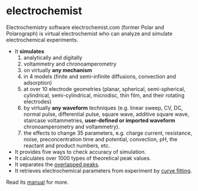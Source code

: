 # electrochemist
Electrochemistry software electrochemist.com (former Polar and Polarograph) is virtual electrochemist who can analyze and simulate electrochemical experiments.

<ul>
<li>It  <b>simulates</b> 
<ol>
<li>analytically and digitally
<li>voltammetry and chronoamperometry 
<li>on virtually <b>any mechanism</b> 
<li>in 4 models (finite and semi-infinite diffusions, convection and adsorption) 
<li>at over 10 electrode geometries (planar, spherical, semi-spherical, cylindrical, semi-cylindrical, microdisc, thin film,
 and their rotating electrodes) 
<li>by virtually <b>any waveform</b> techniques (e.g. linear sweep, CV, DC, normal pulse, differential pulse, square wave, 
additive square wave, staircase voltammetries, <b>user-defined or imported waveform</b> chronoamperometry and voltammetry). 
<li>
 the effects to change 35 parameters, e.g. charge current, resistance, noise, preconcentration time 
and potential, convection, pH, the reactant and product numbers, etc. 
</ol>
<li>It provides five ways to check accuracy of simulation. 
<li>It calculates over 1000 types of theoretical peak values. 
<li>It separates the <a href=plot.htm>overlapped peaks</a>.
<li>It retrieves electrochemical parameters from experiment by <a href=plot.htm>curve fitting</a>.
</ul>
Read its <a href="polar.doc.htm">manual</a> for more.
